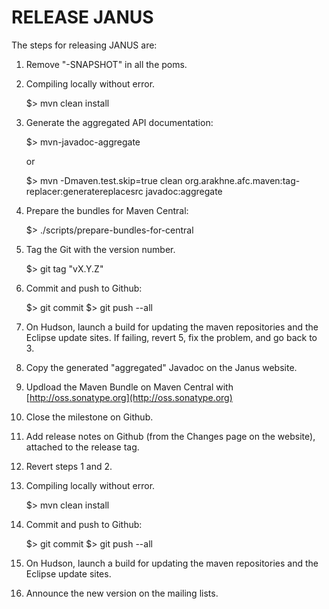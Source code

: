 
RELEASE JANUS
=============

The steps for releasing JANUS are:

1) Remove "-SNAPSHOT" in all the poms.

2) Compiling locally without error.

    $> mvn clean install

3) Generate the aggregated API documentation:

    $> mvn-javadoc-aggregate

   or

    $> mvn -Dmaven.test.skip=true clean org.arakhne.afc.maven:tag-replacer:generatereplacesrc javadoc:aggregate

4) Prepare the bundles for Maven Central:

    $> ./scripts/prepare-bundles-for-central

5) Tag the Git with the version number.

    $> git tag "vX.Y.Z"

6) Commit and push to Github:

    $> git commit
    $> git push --all

7) On Hudson, launch a build for updating the maven repositories and the Eclipse update sites.
   If failing, revert 5, fix the problem, and go back to 3.

8) Copy the generated "aggregated" Javadoc on the Janus website.

9) Updload the Maven Bundle on Maven Central with [http://oss.sonatype.org](http://oss.sonatype.org)

10) Close the milestone on Github.

11) Add release notes on Github (from the Changes page on the website), attached to the release tag.

12) Revert steps 1 and 2.

13) Compiling locally without error.

    $> mvn clean install

14) Commit and push to Github:

    $> git commit
    $> git push --all

15) On Hudson, launch a build for updating the maven repositories and the Eclipse update sites.

16) Announce the new version on the mailing lists.

